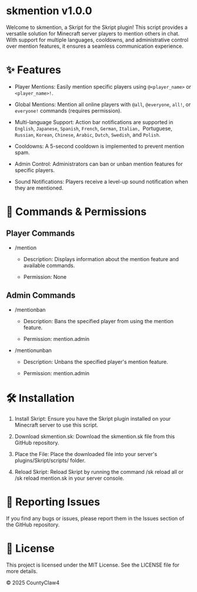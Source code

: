 # skmention v1.0.0
Welcome to skmention, a Skript for the Skript plugin! This script provides a versatile solution for Minecraft server players to mention others in chat. With support for multiple languages, cooldowns, and administrative control over mention features, it ensures a seamless communication experience.

# ✨ Features
- Player Mentions: Easily mention specific players using `@<player_name>` or `<player_name>!`.

- Global Mentions: Mention all online players with `@all`, `@everyone`, `all!`, or `everyone!` commands (requires permission).

- Multi-language Support: Action bar notifications are supported in `English`, `Japanese`, `Spanish`, `French`, `German`, `Italian, `Portuguese, `Russian`, `Korean`, `Chinese`, `Arabic`, `Dutch`, `Swedish`, and `Polish`.

- Cooldowns: A 5-second cooldown is implemented to prevent mention spam.

- Admin Control: Administrators can ban or unban mention features for specific players.

- Sound Notifications: Players receive a level-up sound notification when they are mentioned.

# 🚀 Commands & Permissions
## Player Commands
- /mention

    - Description: Displays information about the mention feature and available commands.

    - Permission: None

## Admin Commands
- /mentionban <player>

    - Description: Bans the specified player from using the mention feature.

    - Permission: mention.admin

- /mentionunban <player>

    - Description: Unbans the specified player's mention feature.

    - Permission: mention.admin

# 🛠️ Installation
1. Install Skript: Ensure you have the Skript plugin installed on your Minecraft server to use this script.

2. Download skmention.sk: Download the skmention.sk file from this GitHub repository.

3. Place the File: Place the downloaded file into your server's plugins/Skript/scripts/ folder.

4. Reload Skript: Reload Skript by running the command /sk reload all or /sk reload mention.sk in your server console.

# 🐛 Reporting Issues
If you find any bugs or issues, please report them in the Issues section of the GitHub repository.

# 📄 License
This project is licensed under the MIT License. See the LICENSE file for more details.

© 2025 CountyClaw4
